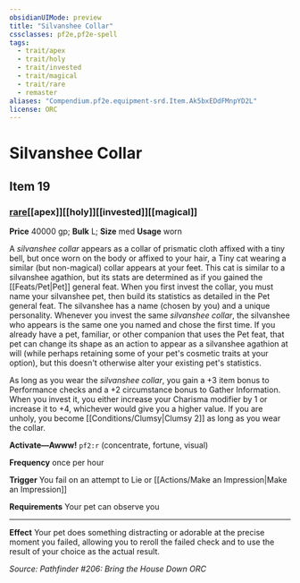 ```yaml
---
obsidianUIMode: preview
title: "Silvanshee Collar"
cssclasses: pf2e,pf2e-spell
tags:
  - trait/apex
  - trait/holy
  - trait/invested
  - trait/magical
  - trait/rare
  - remaster
aliases: "Compendium.pf2e.equipment-srd.Item.Ak5bxEDdFMnpYD2L"
license: ORC
---
```

# Silvanshee Collar
## Item 19
### [rare](rare "Rare Rarity Trait")[[apex]][[holy]][[invested]][[magical]]


**Price** 40000 gp; 
**Bulk** L; **Size** med
**Usage** worn

A _silvanshee collar_ appears as a collar of prismatic cloth affixed with a tiny bell, but once worn on the body or affixed to your hair, a Tiny cat wearing a similar (but non-magical) collar appears at your feet. This cat is similar to a silvanshee agathion, but its stats are determined as if you gained the [[Feats/Pet|Pet]] general feat. When you first invest the collar, you must name your silvanshee pet, then build its statistics as detailed in the Pet general feat. The silvanshee has a name (chosen by you) and a unique personality. Whenever you invest the same _silvanshee collar_, the silvanshee who appears is the same one you named and chose the first time. If you already have a pet, familiar, or other companion that uses the Pet feat, that pet can change its shape as an action to appear as a silvanshee agathion at will (while perhaps retaining some of your pet's cosmetic traits at your option), but this doesn't otherwise alter your existing pet's statistics.

As long as you wear the _silvanshee collar_, you gain a +3 item bonus to Performance checks and a +2 circumstance bonus to Gather Information. When you invest it, you either increase your Charisma modifier by 1 or increase it to +4, whichever would give you a higher value. If you are unholy, you become [[Conditions/Clumsy|Clumsy 2]] as long as you wear the collar.

**Activate—Awww!** `pf2:r` (concentrate, fortune, visual)

**Frequency** once per hour

**Trigger** You fail on an attempt to Lie or [[Actions/Make an Impression|Make an Impression]]

**Requirements** Your pet can observe you

* * *

**Effect** Your pet does something distracting or adorable at the precise moment you failed, allowing you to reroll the failed check and to use the result of your choice as the actual result.

*Source: Pathfinder #206: Bring the House Down*
*ORC*